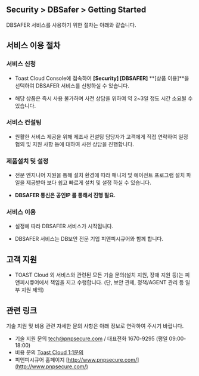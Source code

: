 ## Security > DBSafer > Getting Started

DBSAFER 서비스를 사용하기 위한 절차는 아래와 같습니다.

## 서비스 이용 절차

### 서비스 신청

- Toast Cloud Console에 접속하여 **[Security]  [DBSAFER]**  **[상품 이용]**을 선택하여 DBSAFER 서비스를 신청하실 수 있습니다.

- 해당 상품은 즉시 사용 불가하며 사전 상담을 위하여 약 2~3일 정도 시간 소요될 수 있습니다.

### 서비스 컨설팅

- 원활한 서비스 제공을 위해 제조사 컨설팅 담당자가 고객에게 직접 연락하여 일정 협의 및 지원 사항 등에 대하여 사전 상담을 진행합니다.

### 제품설치 및 설정

- 전문 엔지니어 지원을 통해 설치 환경에 따라 매니저 및 에이전트 프로그램 설치 파일을 제공받아 보다 쉽고 빠르게 설치 및 설정 하실 수 있습니다.

- **DBSAFER 통신은 공인IP 를 통해서 진행 필요.**

### 서비스 이용

- 설정에 따라 DBSAFER 서비스가 시작됩니다.

- DBSAFER 서비스는 DB보안 전문 기업 피앤피시큐어와 함께 합니다.

## 고객 지원

- TOAST Cloud 외 서비스와 관련된 모든 기술 문의(설치 지원, 장애 지원 등)는 피앤피시큐어에서 책임을 지고 수행합니다. (단, 보안 관제, 정책/AGENT 관리 등 일부 지원 제외)

  
## 관련 링크
  기술 지원 및 비용 관련 자세한 문의 사항은 아래 정보로 연락하여 주시기 바랍니다.

- 기술 지원 문의 [tech@pnpsecure.com](mailto:tech@pnpsecure.com) / 대표전화 1670-9295 (평일 09:00-18:00)
- 비용 문의 [Toast Cloud 1:1문의](http://cloud.toast.com/support/inquiry)
- 피앤피시큐어 홈페이지 [http://www.pnpsecure.com/](http://www.pnpsecure.com/)
